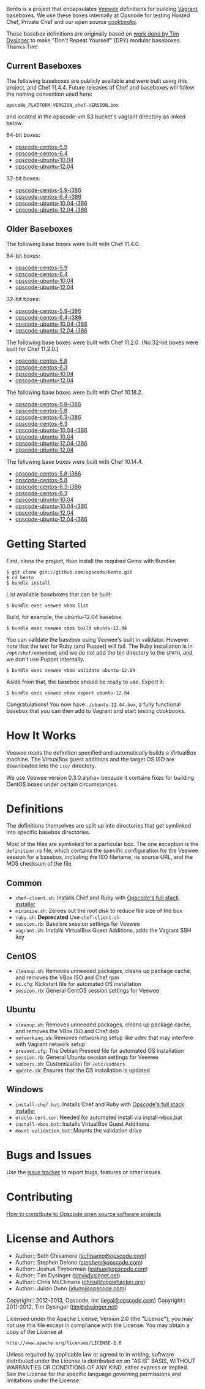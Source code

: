 Bento is a project that encapsulates
[Veewee](https://github.com/jedi4ever/veewee/) definitions for
building [Vagrant](http://vagrantup.com) baseboxes. We use these boxes
internally at Opscode for testing Hosted Chef, Private Chef and
our open source [cookbooks](http://community.opscode.com/users/Opscode).

These basebox definitions are originally based on
[work done by Tim Dysinger](https://github.com/dysinger/basebox) to
make "Don't Repeat Yourself" (DRY) modular baseboxes. Thanks Tim!

## Current Baseboxes

The following baseboxes are publicly available and were built using
this project, and Chef 11.4.4. Future releases of Chef and baseboxes
will follow the naming convention used here:

    opscode_PLATFORM-VERSION_chef-VERSION.box

and located in the opscode-vm S3 bucket's vagrant directory as linked
below.

64-bit boxes:

* [opscode-centos-5.9](https://opscode-vm.s3.amazonaws.com/vagrant/opscode_centos-5.9_chef-11.4.4.box)
* [opscode-centos-6.4](https://opscode-vm.s3.amazonaws.com/vagrant/opscode_centos-6.4_chef-11.4.4.box)
* [opscode-ubuntu-10.04](https://opscode-vm.s3.amazonaws.com/vagrant/opscode_ubuntu-10.04_chef-11.4.4.box)
* [opscode-ubuntu-12.04](https://opscode-vm.s3.amazonaws.com/vagrant/opscode_ubuntu-12.04_chef-11.4.4.box)

32-bit boxes:

* [opscode-centos-5.9-i386](https://opscode-vm.s3.amazonaws.com/vagrant/opscode_centos-5.9-i386_chef-11.4.4.box)
* [opscode-centos-6.4-i386](https://opscode-vm.s3.amazonaws.com/vagrant/opscode_centos-6.4-i386_chef-11.4.4.box)
* [opscode-ubuntu-10.04-i386](https://opscode-vm.s3.amazonaws.com/vagrant/opscode_ubuntu-10.04-i386_chef-11.4.4.box)
* [opscode-ubuntu-12.04-i386](https://opscode-vm.s3.amazonaws.com/vagrant/opscode_ubuntu-12.04-i386_chef-11.4.4.box)

## Older Baseboxes

The following base boxes were built with Chef 11.4.0.

64-bit boxes:

* [opscode-centos-5.9](https://opscode-vm.s3.amazonaws.com/vagrant/opscode_centos-5.9_chef-11.4.0.box)
* [opscode-centos-6.4](https://opscode-vm.s3.amazonaws.com/vagrant/opscode_centos-6.4_chef-11.4.0.box)
* [opscode-ubuntu-10.04](https://opscode-vm.s3.amazonaws.com/vagrant/opscode_ubuntu-10.04_chef-11.4.0.box)
* [opscode-ubuntu-12.04](https://opscode-vm.s3.amazonaws.com/vagrant/opscode_ubuntu-12.04_chef-11.4.0.box)

32-bit boxes:

* [opscode-centos-5.9-i386](https://opscode-vm.s3.amazonaws.com/vagrant/opscode_centos-5.9-i386_chef-11.4.0.box)
* [opscode-centos-6.4-i386](https://opscode-vm.s3.amazonaws.com/vagrant/opscode_centos-6.4-i386_chef-11.4.0.box)
* [opscode-ubuntu-10.04-i386](https://opscode-vm.s3.amazonaws.com/vagrant/opscode_ubuntu-10.04-i386_chef-11.4.0.box)
* [opscode-ubuntu-12.04-i386](https://opscode-vm.s3.amazonaws.com/vagrant/opscode_ubuntu-12.04-i386_chef-11.4.0.box)

The following base boxes were built with Chef 11.2.0. (No 32-bit boxes were built for Chef 11.2.0.)

* [opscode-centos-5.8](https://opscode-vm.s3.amazonaws.com/vagrant/opscode_centos-5.8_chef-11.2.0.box)
* [opscode-centos-6.3](https://opscode-vm.s3.amazonaws.com/vagrant/opscode_centos-6.3_chef-11.2.0.box)
* [opscode-ubuntu-10.04](https://opscode-vm.s3.amazonaws.com/vagrant/opscode_ubuntu-10.04_chef-11.2.0.box)
* [opscode-ubuntu-12.04](https://opscode-vm.s3.amazonaws.com/vagrant/opscode_ubuntu-12.04_chef-11.2.0.box)

The following base boxes were built with Chef 10.18.2.

* [opscode-centos-5.8-i386](https://opscode-vm.s3.amazonaws.com/vagrant/opscode_centos-5.8-i386_chef-10.18.2.box)
* [opscode-centos-5.8](https://opscode-vm.s3.amazonaws.com/vagrant/opscode_centos-5.8_chef-10.18.2.box)
* [opscode-centos-6.3-i386](https://opscode-vm.s3.amazonaws.com/vagrant/opscode_centos-6.3-i386_chef-10.18.2.box)
* [opscode-centos-6.3](https://opscode-vm.s3.amazonaws.com/vagrant/opscode_centos-6.3_chef-10.18.2.box)
* [opscode-ubuntu-10.04-i386](https://opscode-vm.s3.amazonaws.com/vagrant/opscode_ubuntu-10.04-i386_chef-10.18.2.box)
* [opscode-ubuntu-10.04](https://opscode-vm.s3.amazonaws.com/vagrant/opscode_ubuntu-10.04_chef-10.18.2.box)
* [opscode-ubuntu-12.04-i386](https://opscode-vm.s3.amazonaws.com/vagrant/opscode_ubuntu-12.04-i386_chef-10.18.2.box)
* [opscode-ubuntu-12.04](https://opscode-vm.s3.amazonaws.com/vagrant/opscode_ubuntu-12.04_chef-10.18.2.box)

The following base boxes were built with Chef 10.14.4.

* [opscode-centos-5.8-i386](https://opscode-vm.s3.amazonaws.com/vagrant/boxes/opscode-centos-5.8-i386.box)
* [opscode-centos-5.8](https://opscode-vm.s3.amazonaws.com/vagrant/boxes/opscode-centos-5.8.box)
* [opscode-centos-6.3-i386](https://opscode-vm.s3.amazonaws.com/vagrant/boxes/opscode-centos-6.3-i386.box)
* [opscode-centos-6.3](https://opscode-vm.s3.amazonaws.com/vagrant/boxes/opscode-centos-6.3.box)
* [opscode-ubuntu-10.04](https://opscode-vm.s3.amazonaws.com/vagrant/boxes/opscode-ubuntu-10.04.box)
* [opscode-ubuntu-10.04-i386](https://opscode-vm.s3.amazonaws.com/vagrant/boxes/opscode-ubuntu-10.04-i386.box)
* [opscode-ubuntu-12.04](https://opscode-vm.s3.amazonaws.com/vagrant/boxes/opscode-ubuntu-12.04.box)
* [opscode-ubuntu-12.04-i386](https://opscode-vm.s3.amazonaws.com/vagrant/boxes/opscode-ubuntu-12.04-i386.box)

# Getting Started

First, clone the project, then install the required Gems with Bundler.

    $ git clone git://github.com/opscode/bento.git
    $ cd bento
    $ bundle install

List available baseboxes that can be built:

    $ bundle exec veewee vbox list

Build, for example, the ubuntu-12.04 basebox.

    $ bundle exec veewee vbox build ubuntu-12.04

You can validate the basebox using Veewee's built in validator.
However note that the test for Ruby (and Puppet) will fail. The Ruby
installation is in `/opt/chef/embedded`, and we do not add the bin
directory to the `$PATH`, and we don't use Puppet internally.

    $ bundle exec veewee vbox validate ubuntu-12.04

Aside from that, the basebox should be ready to use. Export it:

    $ bundle exec veewee vbox export ubuntu-12.04

Congratulations! You now have `./ubuntu-12.04.box`, a fully functional
basebox that you can then add to Vagrant and start testing cookbooks.

# How It Works

Veewee reads the definition specified and automatically builds a
VirtualBox machine. The VirtualBox guest additions and the target OS
ISO are downloaded into the `iso/` directory.

We use Veewee version 0.3.0.alpha+ because it contains fixes for
building CentOS boxes under certain circumstances.

# Definitions

The definitions themselves are split up into directories that get
symlinked into specific basebox directories.

Most of the files are symlinked for a particular box. The one
exception is the `definition.rb` file, which contains the specific
configuration for the Veewee session for a basebox, including the ISO
filename, its source URL, and the MD5 checksum of the file.

## Common

* `chef-client.sh`: Installs Chef and Ruby with
  [Opscode's full stack installer](http://opscode.com/chef/install)
* `minimize.sh`: Zeroes out the root disk to reduce file size of the box
* `ruby.sh`: **Deprecated** Use `chef-client.sh`
* `session.rb`: Baseline session settings for Veewee
* `vagrant.sh`: Installs VirtualBox Guest Additions, adds the Vagrant
  SSH key

## CentOS

* `cleanup.sh`: Removes unneeded packages, cleans up package cache,
  and removes the VBox ISO and Chef rpm
* `ks.cfg`: Kickstart file for automated OS installation
* `session.rb`: General CentOS session settings for Veewee

## Ubuntu

* `cleanup.sh`: Removes unneeded packages, cleans up package cache,
  and removes the VBox ISO and Chef deb
* `networking.sh`: Removes networking setup like udev that may
  interfere with Vagrant network setup
* `preseed.cfg`: The Debian Preseed file for automated OS installation
* `session.rb`: General Ubuntu session settings for Veewee
* `sudoers.sh`: Customization for `/etc/sudoers`
* `update.sh`: Ensures that the OS installation is updated

## Windows

* `install-chef.bat`: Installs Chef and Ruby with
  [Opscode's full stack installer](http://opscode.com/chef/install)
* `oracle-cert.cer`: Needed for automated install via install-vbox.bat
* `install-vbox.bat`: Installs VirtualBox Guest Additions
* `mount-validation.bat`: Mounts the validation drive

Bugs and Issues
===============

Use the
[issue tracker](http://tickets.opscode.com/browse/BENTO) to
report bugs, features or other issues.

Contributing
============

[How to contribute to Opscode open source software projects](http://wiki.opscode.com/display/chef/How+to+Contribute)

License and Authors
===================

- Author:: Seth Chisamore (<schisamo@opscode.com>)
- Author:: Stephen Delano (<stephen@opscode.com>)
- Author:: Joshua Timberman (<joshua@opscode.com>)
- Author:: Tim Dysinger (<tim@dysinger.net>)
- Author:: Chris McClimans (<chris@hippiehacker.org>)
- Author:: Julian Dunn (<jdunn@opscode.com>)

Copyright:: 2012-2013, Opscode, Inc (<legal@opscode.com>)
Copyright:: 2011-2012, Tim Dysinger (<tim@dysinger.net>)

Licensed under the Apache License, Version 2.0 (the "License");
you may not use this file except in compliance with the License.
You may obtain a copy of the License at

    http://www.apache.org/licenses/LICENSE-2.0

Unless required by applicable law or agreed to in writing, software
distributed under the License is distributed on an "AS IS" BASIS,
WITHOUT WARRANTIES OR CONDITIONS OF ANY KIND, either express or implied.
See the License for the specific language governing permissions and
limitations under the License.
